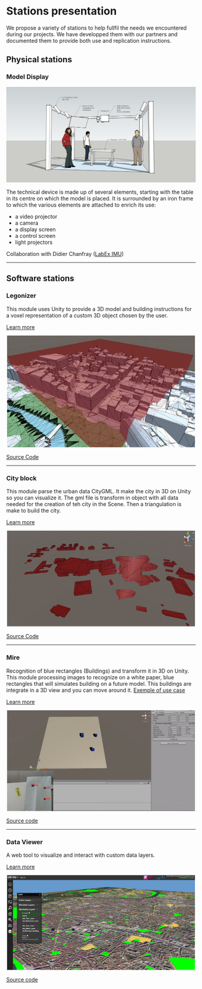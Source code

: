 # Stations presentation

We propose a variety of stations to help fullfil the needs we encountered during our projects. We have developped them with our partners and documented them to provide both use and replication instructions. 

## Physical stations

### Model Display 
![erasme-imu](PartDieuModel/erasme-imu.png)

The technical device is made up of several elements, starting with the table in its centre on which the model is placed. It is surrounded by an iron frame to which the various elements are attached to enrich its use: 
* a video projector
* a camera
* a display screen
* a control screen
* light projectors


Collaboration with Didier Chanfray ([LabEx IMU](https://imu.universite-lyon.fr/))


***

## Software stations

### Legonizer
This module uses Unity to provide a 3D model and building instructions for a voxel representation of a custom 3D object chosen by the user.

[Learn more](Legonizer_module)
<p style="text-align:center;">
<img src="Doc/legonizer.png" alt="Home" width="500"/>
</p>

[Source Code](https://github.com/VCityTeam/DatAgora/tree/master/Lego-city-counter)
***
### City block
This module parse the urban data CityGML. It make the city in 3D on Unity so you can visualize it. The gml file is transform in object with all data needed for the creation of teh city in the Scene. Then a triangulation is make to build the city.<br>

[Learn more](Unity_GML_Parser_module)

<p style="text-align:center;">
<img src="Doc/CityBlock.PNG" alt="Home" width="500"/>
</p>

[Source Code](https://github.com/VCityTeam/DatAgora)
***
### Mire 
Recognition of blue rectangles (Buildings) and transform it in 3D on Unity. This module processing images to recognize on a white paper, blue rectangles that will simulates building on a future model. This buildings are integrate in a 3D view and you can move around it.
[Exemple of use case ](https://www.youtube.com/watch?v=AbVM-ZPWpCQ) <br>

[Learn more](Mire_module)

<p style="text-align:center;">
<img src="Doc/CaptureMire2.PNG" alt="Home" width="500"/>
</p>

[Source code](https://github.com/VCityTeam/DatAgora/tree/master/RecognitionCity)
***
### Data Viewer
A web tool to visualize and interact with custom data layers.

[Learn more](Data_Viewer_Module)

<p style="text-align:center;">
<img src="Doc/UD-Viz_vue.png" alt="Home" width="500"/>
</p>

[Source code](https://github.com/VCityTeam/UD-Viz)